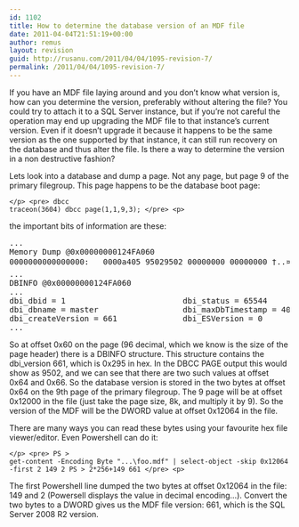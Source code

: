 ```yaml
---
id: 1102
title: How to determine the database version of an MDF file
date: 2011-04-04T21:51:19+00:00
author: remus
layout: revision
guid: http://rusanu.com/2011/04/04/1095-revision-7/
permalink: /2011/04/04/1095-revision-7/
---
```

If you have an MDF file laying around and you don&#8217;t know what version is, how can you determine the version, preferably without altering the file? You could try to attach it to a SQL Server instance, but if you&#8217;re not careful the operation may end up upgrading the MDF file to that instance&#8217;s current version. Even if it doesn&#8217;t upgrade it because it happens to be the same version as the one supported by that instance, it can still run recovery on the database and thus alter the file. Is there a way to determine the version in a non destructive fashion?

Lets look into a database and dump a page. Not any page, but page 9 of the primary filegroup. This page happens to be the database boot page:

<code class="prettyprint lang-sql">&lt;/p>
&lt;pre>
dbcc traceon(3604)
dbcc page(1,1,9,3);
&lt;/pre>
&lt;p></code>

the important bits of information are these:

<pre>...
Memory Dump @0x00000000124FA060
0000000000000000:   0000a405 95029502 00000000 00000000 †..¤........... 
...
DBINFO @0x00000000124FA060
...
dbi_dbid = 1                         dbi_status = 65544                   dbi_nextid = 1723153184
dbi_dbname = master                  dbi_maxDbTimestamp = 4000            dbi_version = 661
dbi_createVersion = 661              dbi_ESVersion = 0                    
...
</pre>

So at offset 0x60 on the page (96 decimal, which we know is the size of the page header) there is a DBINFO structure. This structure contains the dbi_version 661, which is 0x295 in hex. In the DBCC PAGE output this would show as 9502, and we can see that there are two such values at offset 0x64 and 0x66. So the database version is stored in the two bytes at offset 0x64 on the 9th page of the primary filegroup. The 9 page will be at offset 0x12000 in the file (just take the page size, 8k, and multiply it by 9). So the version of the MDF will be the DWORD value at offset 0x12064 in the file.

There are many ways you can read these bytes using your favourite hex file viewer/editor. Even Powershell can do it:

<code class="prettyprint lang-sql">&lt;/p>
&lt;pre>
PS > get-content -Encoding Byte "...\foo.mdf" | select-object -skip 0x12064 -first 2
149
2
PS > 2*256+149
661
&lt;/pre>
&lt;p></code>

The first Powershell line dumped the two bytes at offset 0x12064 in the file: 149 and 2 (Powersell displays the value in decimal encoding&#8230;). Convert the two bytes to a DWORD gives us the MDF file version: 661, which is the SQL Server 2008 R2 version.